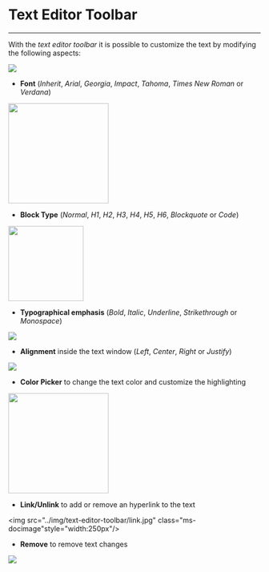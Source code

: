 # Text Editor Toolbar
**********************

With the *text editor toolbar* it is possible to customize the text by modifying the following aspects:

<img src="../img/text-editor-toolbar/text-editor-toolbar.jpg" class="ms-docimage"/>

* **Font** (*Inherit*, *Arial*, *Georgia*, *Impact*, *Tahoma*, *Times New Roman* or *Verdana*)

<img src="../img/text-editor-toolbar/font.jpg" class="ms-docimage" style="width:200px"/>

* **Block Type** (*Normal*, *H1*, *H2*, *H3*, *H4*, *H5*, *H6*, *Blockquote* or *Code*)

<img src="../img/text-editor-toolbar/block-type.jpg" class="ms-docimage" style="width:150px"/>

* **Typographical emphasis** (*Bold*, *Italic*, *Underline*, *Strikethrough* or *Monospace*)

<img src="../img/text-editor-toolbar/typo-emphasis.jpg" class="ms-docimage"/>

* **Alignment** inside the text window (*Left*, *Center*, *Right* or *Justify*)

<img src="../img/text-editor-toolbar/alignment.jpg" class="ms-docimage"/>

* **Color Picker** to change the text color and customize the highlighting

<img src="../img/text-editor-toolbar/color-picker.jpg" class="ms-docimage" style="width:200px"/>

* **Link/Unlink** to add or remove an hyperlink to the text

<img src="../img/text-editor-toolbar/link.jpg" class="ms-docimage"style="width:250px"/>

* **Remove** to remove text changes

<img src="../img/text-editor-toolbar/remove.jpg" class="ms-docimage"/>